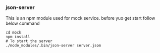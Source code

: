 ### json-server
This is an npm module used for mock service. before yuo get start follow below command
```shell
cd mock
npm install
# To start the server
./node_modules/.bin/json-server server.json 
```